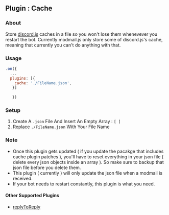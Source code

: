 <h2>Plugin : Cache</h2>

### About
Store [discord.js](https://discord.js.org) caches in a file so you won't lose them whenevever you restart the bot. Currently modmail.js only store some 
of discord.js's cache, meaning that currently you can't do anything with that.
### Usage
 
```js
.on({
  ...
  plugins: [{
    cache: './FileName.json',
   }]
   
   })
```

### Setup 

1. Create A `.json` File And Insert An Empty Array : `[ ]`
2. Replace `./FileName.json` With Your File Name


### Note

- Once this plugin gets updated ( if you update the pacakge that includes cache plugin patches ), you'll have to reset everything in your json file ( delete every json objects inside an array ). So make sure to backup that json file before you delete them.
- This plugin ( currently ) will only update the json file when a modmail is received.
- If your bot needs to restart constantly, this plugin is what you need.



#### Other Supported Plugins

- [replyToReply](./replyToReply) 



